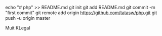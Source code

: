 echo "# php" >> README.md
git init
git add README.md
git commit -m "first commit"
git remote add origin https://github.com/tatasw/php.git
git push -u origin master

Muit KLegal